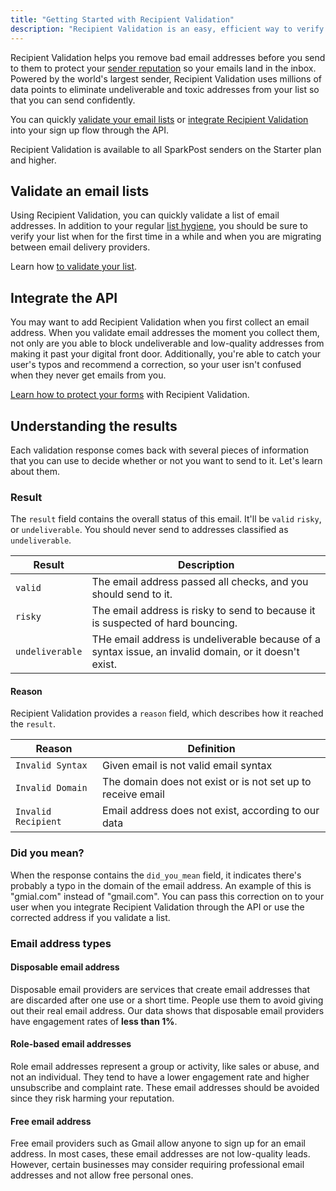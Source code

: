 ```yaml
---
title: "Getting Started with Recipient Validation"
description: "Recipient Validation is an easy, efficient way to verify that email addresses are valid before you send."
---
```


Recipient Validation helps you remove bad email addresses before you send to them to protect your [sender reputation](https://www.sparkpost.com/email-deliverability-guide/sender-reputation/) so your emails land in the inbox. Powered by the world's largest sender, Recipient Validation uses millions of data points to eliminate undeliverable and toxic addresses from your list so that you can send confidently.

You can quickly [validate your email lists](/docs/recipient-validation/validate-an-email-list/) or [integrate Recipient Validation](/docs/recipient-validation/integration-guide/) into your sign up flow through the API.

Recipient Validation is available to all SparkPost senders on the Starter plan and higher.

## Validate an email lists

Using Recipient Validation, you can quickly validate a list of email addresses. In addition to your regular [list hygiene](https://www.sparkpost.com/blog/sending-email-to-inactive-users/), you should be sure to verify your list when for the first time in a while and when you are migrating between email delivery providers.

Learn how [to validate your list](/docs/recipient-validation/validate-an-email-list/).

## Integrate the API

You may want to add Recipient Validation when you first collect an email address. When you validate email addresses the moment you collect them, not only are you able to block undeliverable and low-quality addresses from making it past your digital front door. Additionally, you're able to catch your user's typos and recommend a correction, so your user isn't confused when they never get emails from you.

[Learn how to protect your forms](/docs/recipient-validation/integration-guide/) with Recipient Validation.

## Understanding the results

Each validation response comes back with several pieces of information that you can use to decide whether or not you want to send to it. Let's learn about them.

### Result

The `result` field contains the overall status of this email. It'll be `valid` `risky`, or `undeliverable`. You should never send to addresses classified as `undeliverable`.

| Result          | Description |
| --------------- | --------------- |
| `valid`         | The email address passed all checks, and you should send to it. |
| `risky`         | The email address is risky to send to because it is suspected of hard bouncing. |
| `undeliverable` | THe email address is undeliverable because of a syntax issue, an invalid domain, or it doesn't exist. |

#### Reason

Recipient Validation provides a `reason` field, which describes how it reached the `result`.

| Reason               | Definition |
|----------------------|---------------|
| `Invalid Syntax`       | Given email is not valid email syntax |
| `Invalid Domain`       | The domain does not exist or is not set up to receive email |
| `Invalid Recipient`    | Email address does not exist, according to our data |

### Did you mean?

When the response contains the `did_you_mean` field, it indicates there's probably a typo in the domain of the email address. An example of this is "gmial.com" instead of "gmail.com". You can pass this correction on to your user when you integrate Recipient Validation through the API or use the corrected address if you validate a list.

### Email address types

#### Disposable email address

Disposable email providers are services that create email addresses that are discarded after one use or a short time. People use them to avoid giving out their real email address. Our data shows that disposable email providers have engagement rates of **less than 1%**.

#### Role-based email addresses

Role email addresses represent a group or activity, like sales or abuse, and not an individual. They tend to have a lower engagement rate and higher unsubscribe and complaint rate. These email addresses should be avoided since they risk harming your reputation.

#### Free email address

Free email providers such as Gmail allow anyone to sign up for an email address. In most cases, these email addresses are not low-quality leads. However, certain businesses may consider requiring professional email addresses and not allow free personal ones.